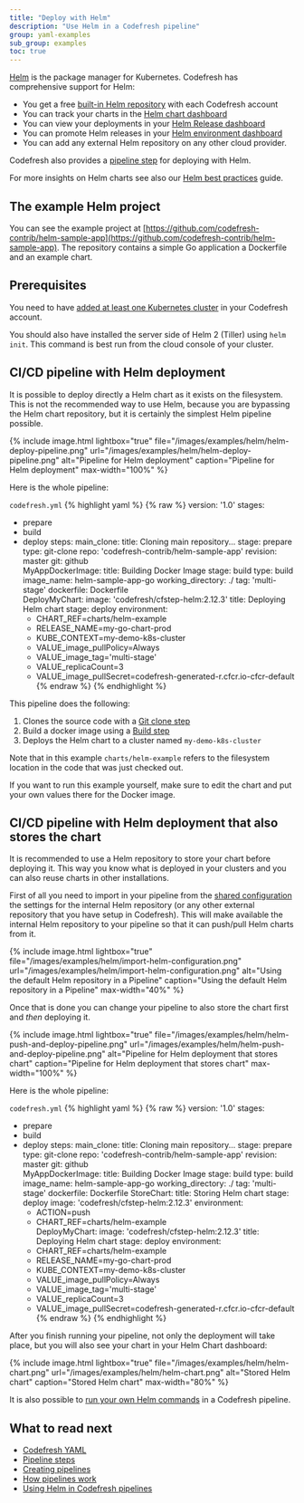 ```yaml
---
title: "Deploy with Helm"
description: "Use Helm in a Codefresh pipeline"
group: yaml-examples
sub_group: examples
toc: true
---
```


[Helm](https://helm.sh/) is the package manager for Kubernetes. Codefresh has comprehensive support for Helm:

* You get a free [built-in Helm repository]({{site.baseurl}}/docs/new-helm/managed-helm-repository/) with each Codefresh account
* You can track your charts in the [Helm chart dashboard]({{site.baseurl}}/docs/new-helm/add-helm-repository/)
* You can view your deployments in your [Helm Release dashboard]({{site.baseurl}}/docs/new-helm/helm-releases-management/)
* You can promote Helm releases in your [Helm environment dashboard]({{site.baseurl}}/docs/new-helm/helm-environment-promotion/)
* You can add any external Helm repository on any other cloud provider.

Codefresh also provides a [pipeline step]({{site.baseurl}}/docs/new-helm/using-helm-in-codefresh-pipeline/) for deploying with Helm.

For more insights on Helm charts see also our [Helm best practices]({{site.baseurl}}/docs/new-helm/helm-best-practices/) guide.
 

## The example Helm project

You can see the example project at [https://github.com/codefresh-contrib/helm-sample-app](https://github.com/codefresh-contrib/helm-sample-app). The repository contains a simple Go application a Dockerfile and an example chart.


## Prerequisites

You need to have [added at least one Kubernetes cluster](https://codefresh.io/docs/docs/deploy-to-kubernetes/add-kubernetes-cluster/) in your Codefresh account. 

You should also have installed the server side of Helm 2 (Tiller) using `helm init`. This command is best run from the cloud console of your cluster.



## CI/CD pipeline with Helm deployment

It is possible to deploy directly a Helm chart as it exists on the filesystem. This is not the recommended way to use Helm, because you are bypassing the Helm chart repository, but it is certainly the simplest Helm pipeline possible.

{% include image.html 
lightbox="true" 
file="/images/examples/helm/helm-deploy-pipeline.png" 
url="/images/examples/helm/helm-deploy-pipeline.png" 
alt="Pipeline for Helm deployment"
caption="Pipeline for Helm deployment"
max-width="100%" 
%}

Here is the whole pipeline:

 `codefresh.yml`
{% highlight yaml %}
{% raw %}
version: '1.0'
stages:
  - prepare   
  - build
  - deploy
steps:
  main_clone:
    title: Cloning main repository...
    stage: prepare
    type: git-clone
    repo: 'codefresh-contrib/helm-sample-app'
    revision: master
    git: github    
  MyAppDockerImage:
    title: Building Docker Image
    stage: build
    type: build
    image_name: helm-sample-app-go
    working_directory: ./
    tag: 'multi-stage'
    dockerfile: Dockerfile  
  DeployMyChart:
    image: 'codefresh/cfstep-helm:2.12.3'
    title: Deploying Helm chart
    stage: deploy
    environment:
      - CHART_REF=charts/helm-example
      - RELEASE_NAME=my-go-chart-prod
      - KUBE_CONTEXT=my-demo-k8s-cluster
      - VALUE_image_pullPolicy=Always
      - VALUE_image_tag='multi-stage'
      - VALUE_replicaCount=3
      - VALUE_image_pullSecret=codefresh-generated-r.cfcr.io-cfcr-default
{% endraw %}
{% endhighlight %}

This pipeline does the following:

1. Clones the source code with a [Git clone step]({{site.baseurl}}/docs/codefresh-yaml/steps/git-clone/)
1. Build a docker image using a [Build step]({{site.baseurl}}/docs/codefresh-yaml/steps/build/)
1. Deploys the Helm chart to a cluster named `my-demo-k8s-cluster`

Note that in this example `charts/helm-example` refers to the filesystem location in the code that was just checked out.



If you want to run this example yourself, make sure to edit the chart and put your own values there for the Docker image.

## CI/CD pipeline with Helm deployment that also stores the chart

It is recommended to use a Helm repository to store your chart before deploying it. This way you know what is deployed in your clusters
and you can also reuse charts in other installations.

First of all you need to import in your pipeline from the [shared configuration]({{site.baseurl}}/docs/configure-ci-cd-pipeline/shared-configuration/) the settings for the internal Helm repository (or any other external repository that you have setup in Codefresh).
This will make available the internal Helm repository to your pipeline so that it can push/pull Helm charts from it.

{% include image.html 
lightbox="true" 
file="/images/examples/helm/import-helm-configuration.png" 
url="/images/examples/helm/import-helm-configuration.png" 
alt="Using the default Helm repository in a Pipeline"
caption="Using the default Helm repository in a Pipeline"
max-width="40%" 
%}

Once that is done you can change your pipeline to also store the chart first and *then* deploying it.


{% include image.html 
lightbox="true" 
file="/images/examples/helm/helm-push-and-deploy-pipeline.png" 
url="/images/examples/helm/helm-push-and-deploy-pipeline.png" 
alt="Pipeline for Helm deployment that stores chart"
caption="Pipeline for Helm deployment that stores chart"
max-width="100%" 
%}

Here is the whole pipeline:

 `codefresh.yml`
{% highlight yaml %}
{% raw %}
version: '1.0'
stages:
  - prepare   
  - build
  - deploy
steps:
  main_clone:
    title: Cloning main repository...
    stage: prepare
    type: git-clone
    repo: 'codefresh-contrib/helm-sample-app'
    revision: master
    git: github    
  MyAppDockerImage:
    title: Building Docker Image
    stage: build
    type: build
    image_name: helm-sample-app-go
    working_directory: ./
    tag: 'multi-stage'
    dockerfile: Dockerfile
  StoreChart:
    title: Storing Helm chart
    stage: deploy
    image: 'codefresh/cfstep-helm:2.12.3'
    environment:
      - ACTION=push
      - CHART_REF=charts/helm-example    
  DeployMyChart:
    image: 'codefresh/cfstep-helm:2.12.3'
    title: Deploying Helm chart
    stage: deploy
    environment:
      - CHART_REF=charts/helm-example
      - RELEASE_NAME=my-go-chart-prod
      - KUBE_CONTEXT=my-demo-k8s-cluster
      - VALUE_image_pullPolicy=Always
      - VALUE_image_tag='multi-stage'
      - VALUE_replicaCount=3
      - VALUE_image_pullSecret=codefresh-generated-r.cfcr.io-cfcr-default
{% endraw %}
{% endhighlight %}


After you finish running your pipeline, not only the deployment will take place, but you will also see your chart in your Helm Chart dashboard:

{% include image.html 
lightbox="true" 
file="/images/examples/helm/helm-chart.png" 
url="/images/examples/helm/helm-chart.png" 
alt="Stored Helm chart"
caption="Stored Helm chart"
max-width="80%" 
%}

It is also possible to [run your own Helm commands]({{site.baseurl}}/docs/new-helm/using-helm-in-codefresh-pipeline/#example-custom-helm-commands) in a Codefresh pipeline.


## What to read next

* [Codefresh YAML]({{site.baseurl}}/docs/codefresh-yaml/what-is-the-codefresh-yaml/)
* [Pipeline steps]({{site.baseurl}}/docs/codefresh-yaml/steps/)
* [Creating pipelines]({{site.baseurl}}/docs/configure-ci-cd-pipeline/pipelines/)
* [How pipelines work]({{site.baseurl}}/docs/configure-ci-cd-pipeline/introduction-to-codefresh-pipelines/)
* [Using Helm in Codefresh pipelines]({{site.baseurl}}/docs/new-helm/using-helm-in-codefresh-pipeline/)